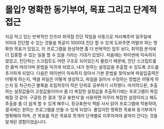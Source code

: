 # 몰입? 명확한 동기부여, 목표 그리고 단계적 접근

지금 하고 있는 반복적인 인프라 취약점 진단 작업을 자동으로 처리해주어 일주일에 100대 진단할 수 있는 것들을 똑같이 1000대 진단 할 수 있게 도와주면 어떨까 하는 명확한 목표가 있었고, 이 프로그램을 완성하면 좀 더 반복적인 업무 보다, 취약점 분석에 더 집중할 수 있는 일을 할 수 있을 거라는 기대가 있었다. 
처음에는 파이썬에 익숙하지 않았고, 진단하는 스크립트도 어떤 구조로 되어있는지 몰랐기 때문에, 진단 스크립트를 한 줄씩 따라가며 문법을 익히게 되었고, 내가 원하는 설정값을 추출할 수 있도록 코드를 추가하게 되었다. 다음은 파이썬이 익숙하지 않아서 기본 문법을 찾아보며 파일입출력은 어떻게 하는지, 엑셀 파일은 어떻게 생성하고, 파일을 읽어서 수정하는 방법은 어떻게 하는지 등 차근차근 블록을 조립하듯이 작은 단위로 공부하기 시작했다. 마지막으론, 추출하는 설정값들이 고정값들이어서 좀 더 복잡한 설정값을 추출하기에는 프로그램이 복잡해질 것 같아. 구글링 한 결과 '정규 표현식'을 사용하면 아무리 복잡한 설정이라고 해도 추출을 좀 더 쉽게 할 수 있게 해주니, 정규표현식 책을 사서 읽어 프로그램에 적용하여, 결국에는 원하는 프로그램을 만들 수 있게 되었다. 몰입이란 명확한 목표와 동기부여가 명확해야 하며, 큰 목표를 작은 목표로 쪼개어 단계별로 이루어져야 끝까지 간다는 것을 알게된 경험이었습니다.